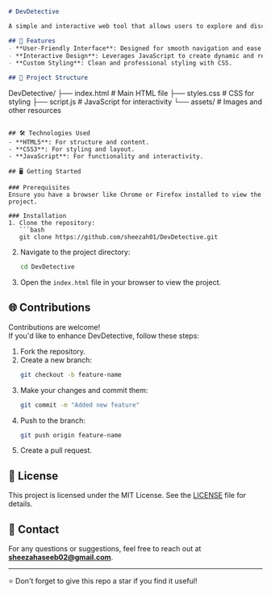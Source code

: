

```markdown
# DevDetective

A simple and interactive web tool that allows users to explore and discover developer-related resources, tools, and information, built using **HTML**, **CSS**, and **JavaScript**.

## 🌟 Features
- **User-Friendly Interface**: Designed for smooth navigation and ease of use.
- **Interactive Design**: Leverages JavaScript to create dynamic and responsive elements.
- **Custom Styling**: Clean and professional styling with CSS.

## 📂 Project Structure
```
DevDetective/
├── index.html         # Main HTML file
├── styles.css         # CSS for styling
├── script.js          # JavaScript for interactivity
└── assets/            # Images and other resources
```

## 🛠️ Technologies Used
- **HTML5**: For structure and content.
- **CSS3**: For styling and layout.
- **JavaScript**: For functionality and interactivity.

## 🖥️ Getting Started

### Prerequisites
Ensure you have a browser like Chrome or Firefox installed to view the project.

### Installation
1. Clone the repository:
   ```bash
   git clone https://github.com/sheezah01/DevDetective.git
   ```
2. Navigate to the project directory:
   ```bash
   cd DevDetective
   ```
3. Open the `index.html` file in your browser to view the project.


## 🌐 Contributions
Contributions are welcome!  
If you'd like to enhance DevDetective, follow these steps:
1. Fork the repository.
2. Create a new branch:
   ```bash
   git checkout -b feature-name
   ```
3. Make your changes and commit them:
   ```bash
   git commit -m "Added new feature"
   ```
4. Push to the branch:
   ```bash
   git push origin feature-name
   ```
5. Create a pull request.

## 📝 License
This project is licensed under the MIT License. See the [LICENSE](LICENSE) file for details.

## 📧 Contact
For any questions or suggestions, feel free to reach out at **sheezahaseeb02@gmail.com**.

---

⭐️ Don't forget to give this repo a star if you find it useful!
```
